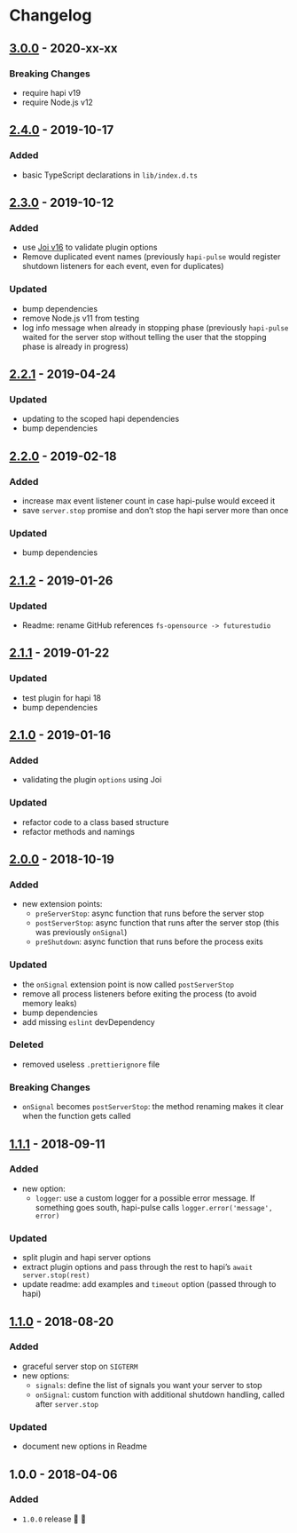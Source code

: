 # Changelog

## [3.0.0](https://github.com/futurestudio/hapi-pulse/compare/v2.4.0...v3.0.0) - 2020-xx-xx

### Breaking Changes
- require hapi v19
- require Node.js v12


## [2.4.0](https://github.com/futurestudio/hapi-pulse/compare/v2.3.0...v2.4.0) - 2019-10-17

### Added
- basic TypeScript declarations in `lib/index.d.ts`


## [2.3.0](https://github.com/futurestudio/hapi-pulse/compare/v2.2.1...v2.3.0) - 2019-10-12

### Added
- use [Joi v16](https://github.com/hapijs/joi) to validate plugin options
- Remove duplicated event names (previously `hapi-pulse` would register shutdown listeners for each event, even for duplicates)

### Updated
- bump dependencies
- remove Node.js v11 from testing
- log info message when already in stopping phase (previously `hapi-pulse` waited for the server stop without telling the user that the stopping phase is already in progress)


## [2.2.1](https://github.com/futurestudio/hapi-pulse/compare/v2.2.0...v2.2.1) - 2019-04-24

### Updated
- updating to the scoped hapi dependencies
- bump dependencies


## [2.2.0](https://github.com/futurestudio/hapi-pulse/compare/v2.1.2...v2.2.0) - 2019-02-18

### Added
- increase max event listener count in case hapi-pulse would exceed it
- save `server.stop` promise and don’t stop the hapi server more than once

### Updated
- bump dependencies


## [2.1.2](https://github.com/futurestudio/hapi-pulse/compare/v2.1.1...v2.1.2) - 2019-01-26

### Updated
- Readme: rename GitHub references `fs-opensource -> futurestudio`


## [2.1.1](https://github.com/futurestudio/hapi-pulse/compare/v2.1.0...v2.1.1) - 2019-01-22

### Updated
- test plugin for hapi 18
- bump dependencies


## [2.1.0](https://github.com/futurestudio/hapi-pulse/compare/v2.0.0...v2.1.0) - 2019-01-16

### Added
- validating the plugin `options` using Joi

### Updated
- refactor code to a class based structure
- refactor methods and namings


## [2.0.0](https://github.com/futurestudio/hapi-pulse/compare/v1.1.1...v2.0.0) - 2018-10-19

### Added
- new extension points:
  - `preServerStop`: async function that runs before the server stop
  - `postServerStop`: async function that runs after the server stop (this was previously `onSignal`)
  - `preShutdown`: async function that runs before the process exits

### Updated
- the `onSignal` extension point is now called `postServerStop`
- remove all process listeners before exiting the process (to avoid memory leaks)
- bump dependencies
- add missing `eslint` devDependency

### Deleted
- removed useless `.prettierignore` file

### Breaking Changes
- `onSignal` becomes `postServerStop`: the method renaming makes it clear when the function gets called


## [1.1.1](https://github.com/futurestudio/hapi-pulse/compare/v1.1.0...v1.1.1) - 2018-09-11

### Added
- new option:
  - `logger`: use a custom logger for a possible error message. If something goes south, hapi-pulse calls `logger.error('message', error)`

### Updated
- split plugin and hapi server options
- extract plugin options and pass through the rest to hapi’s `await server.stop(rest)`
- update readme: add examples and `timeout` option (passed through to hapi)


## [1.1.0](https://github.com/futurestudio/hapi-pulse/compare/v1.0.0...v1.1.0) - 2018-08-20

### Added
- graceful server stop on `SIGTERM`
- new options:
  - `signals`: define the list of signals you want your server to stop
  - `onSignal`: custom function with additional shutdown handling, called after `server.stop`

### Updated
- document new options in Readme


## 1.0.0 - 2018-04-06

### Added
- `1.0.0` release 🚀 🎉
